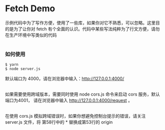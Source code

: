 # Fetch Demo
示例代码中为了写作方便，使用了一些库，如果你对它不熟悉，可以忽略。这里目的是为了让你对 fetch 有个全面的认识。代码中某些写法纯粹为了行文方便，请勿在生产环境中写类似的代码
<br><br>

### 如何使用
```
$ yarn
$ node server.js
```
默认端口为 4000，请在浏览器中输入：http://127.0.0.1:4000/
<br><br>

如果需要使用跨域版本，需要同时使用 node cors.js 命令来启动 cors 服务，默认端口为4001， 请在浏览器中输入 http://127.0.0.1:4000/request 。
<br><br>

在使用 cors.js 模拟跨域错误时，如果你想避免控制台提示的错误，请关注 server.js 文件，将 第58行中的 * 替换成第53行的 origin